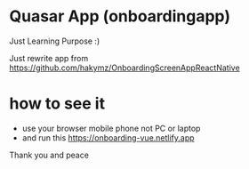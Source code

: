 # Quasar App (onboardingapp)
Just Learning Purpose :) 

Just rewrite app from https://github.com/hakymz/OnboardingScreenAppReactNative
 
# how to see it
- use your browser mobile phone not PC or laptop
- and run this https://onboarding-vue.netlify.app

Thank you and peace
